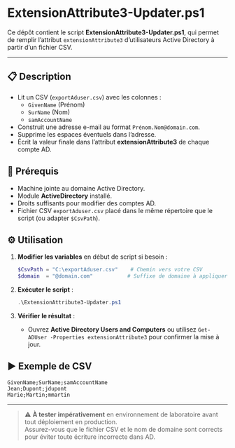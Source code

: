 # ExtensionAttribute3-Updater.ps1

Ce dépôt contient le script **ExtensionAttribute3-Updater.ps1**, qui permet de remplir l’attribut `extensionAttribute3` d’utilisateurs Active Directory à partir d’un fichier CSV.

---

## 📋 Description

- Lit un CSV (`exportAduser.csv`) avec les colonnes :
  - `GivenName` (Prénom)
  - `SurName` (Nom)
  - `samAccountName`
- Construit une adresse e-mail au format `Prénom.Nom@domain.com`.
- Supprime les espaces éventuels dans l’adresse.
- Écrit la valeur finale dans l’attribut **extensionAttribute3** de chaque compte AD.

## 🔧 Prérequis

- Machine jointe au domaine Active Directory.
- Module **ActiveDirectory** installé.
- Droits suffisants pour modifier des comptes AD.
- Fichier CSV `exportAduser.csv` placé dans le même répertoire que le script (ou adapter `$CsvPath`).

## ⚙️ Utilisation

1. **Modifier les variables** en début de script si besoin :  
   ```powershell
   $CsvPath = "C:\exportAduser.csv"    # Chemin vers votre CSV
   $domain  = "@domain.com"           # Suffixe de domaine à appliquer
   ```

2. **Exécuter le script** :  
   ```powershell
   .\ExtensionAttribute3-Updater.ps1
   ```

3. **Vérifier le résultat** :
   - Ouvrez **Active Directory Users and Computers** ou utilisez `Get-ADUser -Properties extensionAttribute3` pour confirmer la mise à jour.

## ▶️ Exemple de CSV

```csv
GivenName;SurName;samAccountName
Jean;Dupont;jdupont
Marie;Martin;mmartin
```

---

> ⚠️ **À tester impérativement** en environnement de laboratoire avant tout déploiement en production.  
> Assurez-vous que le fichier CSV et le nom de domaine sont corrects pour éviter toute écriture incorrecte dans AD.


